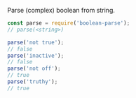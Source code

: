 Parse (complex) boolean from string.

```javascript
const parse = require('boolean-parse');
// parse(<string>)

parse('not true');
// false
parse('inactive');
// false
parse('not off');
// true
parse('truthy');
// true
```
